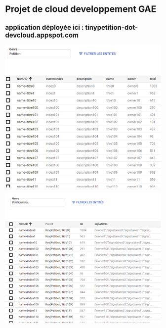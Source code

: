 # Projet de cloud developpement GAE

## application déployée ici : tinypetition-dot-devcloud.appspot.com


![Petition](Petition.PNG)

![PetitionIndex](PetitionIndex.PNG)

